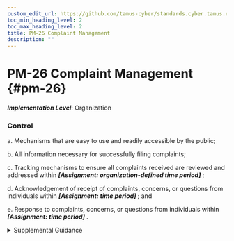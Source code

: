 ```yaml
---
custom_edit_url: https://github.com/tamus-cyber/standards.cyber.tamus.edu/tree/main/static/content/tamus.edu/TAMUS_profile.xml
toc_min_heading_level: 2
toc_max_heading_level: 2
title: PM-26 Complaint Management
description: ""
---
```


# PM-26 Complaint Management {#pm-26}

_**Implementation Level**_: Organization

### Control

a. Mechanisms that are easy to use and readily accessible by the public;

b. All information necessary for successfully filing complaints;

c. Tracking mechanisms to ensure all complaints received are reviewed and addressed within <strong>                     <em>[Assignment: organization-defined time period]</em>                  </strong>;

d. Acknowledgement of receipt of complaints, concerns, or questions from individuals within <strong>                     <em>[Assignment: time period]</em>                  </strong> ; and

e. Response to complaints, concerns, or questions from individuals within <strong>                     <em>[Assignment: time period]</em>                  </strong>.

<details>
  <summary>Supplemental Guidance</summary>

Complaints, concerns, and questions from individuals can serve as valuable sources of input to organizations and ultimately improve operational models, uses of technology, data collection practices, and controls. Mechanisms that can be used by the public include telephone hotline, email, or web-based forms. The information necessary for successfully filing complaints includes contact information for the senior agency official for privacy or other official designated to receive complaints. Privacy complaints may also include personally identifiable information which is handled in accordance with relevant policies and processes.

</details>


